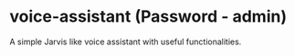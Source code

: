 # voice-assistant (Password - admin)
A simple Jarvis like voice assistant with useful functionalities.
